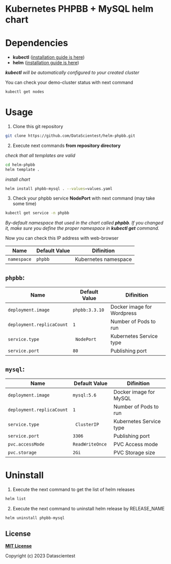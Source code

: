 # Kubernetes PHPBB + MySQL helm chart



# Dependencies

* **kubectl** ([installation guide is here](https://kubernetes.io/docs/tasks/tools/install-kubectl/))
* **helm** ([installation guide is here](https://helm.sh/docs/intro/install/))



***kubectl** will be automatically configured to your created cluster*

You can check your demo-cluster status with next command
```sh
kubectl get nodes
```

# Usage

1) Clone this git repository
```sh
git clone https://github.com/DataScientest/helm-phpbb.git
```
2) Execute next commands **from repository directory**

*check that all templates are valid*
```sh
cd helm-phpbb
helm template .
```
*install chart*
```sh
helm install phpbb-mysql . --values=values.yaml
```
3) Check your phpbb service **NodePort**  with next command (may take some time)
```sh
kubectl get service -n phpbb
```
*By-default namespace that used in the chart called **phpbb**. If you changed it, make sure you define the proper namespace in **kubectl get** command.*

Now you can check this IP address with web-browser


| Name              | Default Value       |Difinition   |
|-----------------------|---------------------|---------------------|
| `namespace` | `phpbb` |Kubernetes namespace|

## `phpbb`:
| Name              | Default Value       |Difinition   |
|-----------------------|---------------------|---------------------|
| `deployment.image` | `phpbb:3.3.10` |Docker image for Wordpress|
|`deployment.replicaCount` | `1` |Number of Pods to run
|`service.type` |` NodePort` |Kubernetes Service type
|`service.port` | `80 `|Publishing port

## `mysql`:
| Name              | Default Value       |Difinition   |
|-----------------------|---------------------|---------------------|
| `deployment.image` | `mysql:5.6` |Docker image for MySQL|
|`deployment.replicaCount` | `1` |Number of Pods to run
|`service.type` |` ClusterIP` |Kubernetes Service type
|`service.port` | `3306 `|Publishing port
|`pvc.accessMode` | `ReadWriteOnce `|PVC Access mode
|`pvc.storage` | `2Gi `|PVC Storage size

# Uninstall
1) Execute the next command to get the list of helm releases
```sh
helm list
```
2) Execute the next command to uninstall helm release by RELEASE_NAME
```sh
helm uninstall phpbb-mysql
```

## License

**[MIT License](LICENSE)**

Copyright (c) 2023 Datascientest
